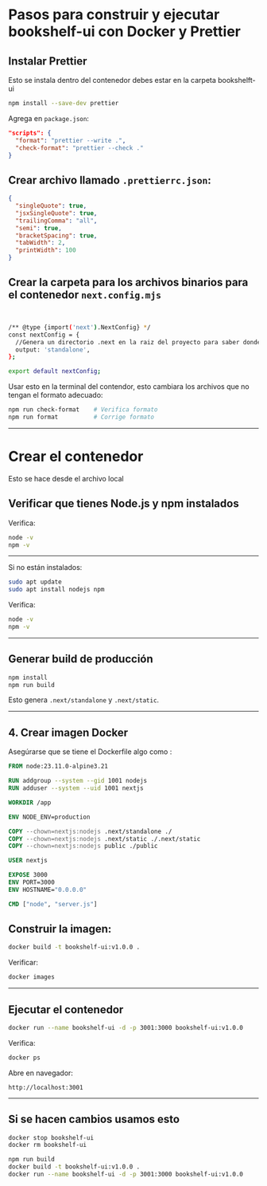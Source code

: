 # Pasos para construir y ejecutar bookshelf-ui con Docker y Prettier


## Instalar Prettier

Esto se instala dentro del contenedor debes estar en la carpeta bookshelft-ui


```bash
npm install --save-dev prettier
```

Agrega en `package.json`:

```json
"scripts": {
  "format": "prettier --write .",
  "check-format": "prettier --check ."
}
```
## Crear archivo llamado `.prettierrc.json`:


```json
{
  "singleQuote": true,
  "jsxSingleQuote": true,
  "trailingComma": "all",
  "semi": true,
  "bracketSpacing": true,
  "tabWidth": 2,
  "printWidth": 100
}
```

## Crear la carpeta para los archivos binarios para el contenedor `next.config.mjs`

```bash


/** @type {import('next').NextConfig} */
const nextConfig = {
  //Genera un directorio .next en la raiz del proyecto para saber donde se guardo la compilacion
  output: 'standalone',
};

export default nextConfig;

```


Usar esto en la terminal del contendor, esto cambiara los archivos que no tengan el formato adecuado:

```bash
npm run check-format    # Verifica formato
npm run format          # Corrige formato
```

---

# Crear el contenedor

Esto se hace desde el archivo local 


##  Verificar que tienes Node.js y npm instalados

Verifica:

```bash
node -v
npm -v
```

---

Si no están instalados:

```bash
sudo apt update
sudo apt install nodejs npm
```

Verifica:

```bash
node -v
npm -v
```

---


##  Generar build de producción

```bash
npm install
npm run build
```

Esto genera `.next/standalone` y `.next/static`.

---

##  4. Crear imagen Docker

Asegúrarse que se tiene el Dockerfile algo como :

```Dockerfile
FROM node:23.11.0-alpine3.21

RUN addgroup --system --gid 1001 nodejs
RUN adduser --system --uid 1001 nextjs

WORKDIR /app

ENV NODE_ENV=production

COPY --chown=nextjs:nodejs .next/standalone ./
COPY --chown=nextjs:nodejs .next/static ./.next/static
COPY --chown=nextjs:nodejs public ./public

USER nextjs

EXPOSE 3000
ENV PORT=3000
ENV HOSTNAME="0.0.0.0"

CMD ["node", "server.js"]
```

## Construir la imagen:

```bash
docker build -t bookshelf-ui:v1.0.0 .
```

Verificar:

```bash
docker images
```

---

## Ejecutar el contenedor

```bash
docker run --name bookshelf-ui -d -p 3001:3000 bookshelf-ui:v1.0.0
```

Verifica:

```bash
docker ps
```

Abre en navegador:

```
http://localhost:3001
```

---

## Si se hacen cambios usamos esto 

```bash
docker stop bookshelf-ui
docker rm bookshelf-ui

npm run build
docker build -t bookshelf-ui:v1.0.0 .
docker run --name bookshelf-ui -d -p 3001:3000 bookshelf-ui:v1.0.0
```